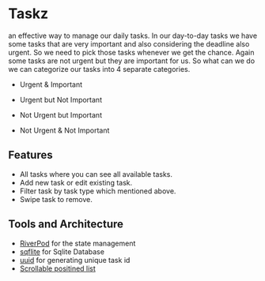 # Taskz

an effective way to manage our daily tasks. In our day-to-day tasks we have some tasks that are very important and also considering the deadline also urgent. So we need to pick those tasks whenever we get the chance. Again some tasks are not urgent but they are important for us. So what can we do we can categorize our tasks into 4 separate categories. 

- Urgent & Important

- Urgent but Not Important

- Not Urgent but Important

- Not Urgent & Not Important

## Features

- All tasks where you can see all available tasks.
- Add new task or edit existing task.
- Filter task by task type which mentioned above.
- Swipe task to remove.

## Tools and Architecture

- [RiverPod](https://pub.dev/packages/riverpod) for the state management
- [sqflite](https://pub.dev/packages/sqflite) for Sqlite Database
- [uuid](https://pub.dev/packages/uuid) for generating unique task id
- [Scrollable positined list](https://pub.dev/packages/scrollable_positioned_list) 

